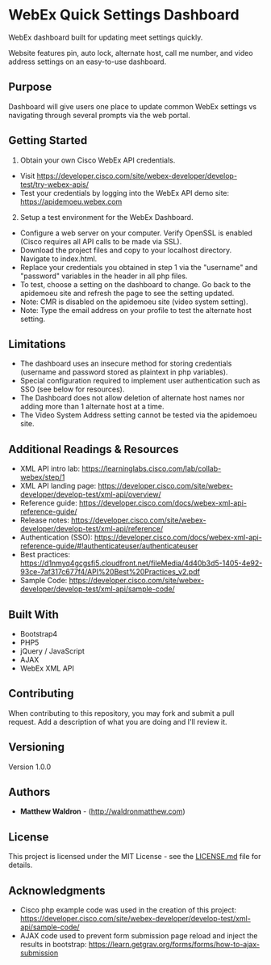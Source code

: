 # WebEx Quick Settings Dashboard

WebEx dashboard built for updating meet settings quickly. 

Website features pin, auto lock, alternate host, call me number, and video address settings on an easy-to-use dashboard.

## Purpose

Dashboard will give users one place to update common WebEx settings vs navigating through several prompts via the web portal.

## Getting Started

1) Obtain your own Cisco WebEx API credentials.
* Visit https://developer.cisco.com/site/webex-developer/develop-test/try-webex-apis/ 
* Test your credentials by logging into the WebEx API demo site: https://apidemoeu.webex.com

2) Setup a test environment for the WebEx Dashboard.
* Configure a web server on your computer. Verify OpenSSL is enabled (Cisco requires all API calls to be made via SSL).
* Download the project files and copy to your localhost directory. Navigate to index.html.
* Replace your credentials you obtained in step 1 via the "username" and "password" variables in the header in all php files.
* To test, choose a setting on the dashboard to change. Go back to the apidemoeu site and refresh the page to see the setting updated.
* Note: CMR is disabled on the apidemoeu site (video system setting).
* Note: Type the email address on your profile to test the alternate host setting. 

## Limitations

* The dashboard uses an insecure method for storing credentials (username and password stored as plaintext in php variables).
* Special configuration required to implement user authentication such as SSO (see below for resources).
* The Dashboard does not allow deletion of alternate host names nor adding more than 1 alternate host at a time.
* The Video System Address setting cannot be tested via the apidemoeu site.

## Additional Readings & Resources
* XML API intro lab: https://learninglabs.cisco.com/lab/collab-webex/step/1
* XML API landing page: https://developer.cisco.com/site/webex-developer/develop-test/xml-api/overview/
* Reference guide: https://developer.cisco.com/docs/webex-xml-api-reference-guide/
* Release notes: https://developer.cisco.com/site/webex-developer/develop-test/xml-api/reference/
* Authentication (SSO): https://developer.cisco.com/docs/webex-xml-api-reference-guide/#!authenticateuser/authenticateuser
* Best practices: https://d1nmyq4gcgsfi5.cloudfront.net/fileMedia/4d40b3d5-1405-4e92-93ce-7af317c677f4/API%20Best%20Practices_v2.pdf
* Sample Code: https://developer.cisco.com/site/webex-developer/develop-test/xml-api/sample-code/

## Built With

* Bootstrap4
* PHP5
* jQuery / JavaScript
* AJAX
* WebEx XML API

## Contributing

When contributing to this repository, you may fork and submit a pull request. Add a description of what you are doing and I'll review it.

## Versioning

Version 1.0.0

## Authors

* **Matthew Waldron** - (http://waldronmatthew.com)

## License

This project is licensed under the MIT License - see the [LICENSE.md](LICENSE.md) file for details.

## Acknowledgments

* Cisco php example code was used in the creation of this project: https://developer.cisco.com/site/webex-developer/develop-test/xml-api/sample-code/
* AJAX code used to prevent form submission page reload and inject the results in bootstrap: https://learn.getgrav.org/forms/forms/how-to-ajax-submission

